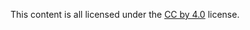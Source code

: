 This content is all licensed under the [CC by
4.0](http://creativecommons.org/licenses/by/4.0/) license.
